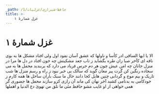 ```yaml
---
_path: /حافظ-شیرازی/غزلیات/1
title: >-
    غزل شمارهٔ ۱
---
```

# غزل شمارهٔ ۱

الا یا ایها الساقی ادر کأسا و ناولها
که عشق آسان نمود اول ولی افتاد مشکل ها
به بوی نافه ای کآخر صبا زان طره بگشاید
ز تاب جعد مشکینش چه خون افتاد در دل ها
مرا در منزل جانان چه امن عیش چون هر دم
جرس فریاد می دارد که بربندید محمل ها
به می سجاده رنگین کن گرت پیر مغان گوید
که سالک بی خبر نبود ز راه و رسم منزل ها
شب تاریک و بیم موج و گردابی چنین هایل
کجا دانند حال ما سبک باران ساحل ها
همه کارم ز خودکامی به بدنامی کشید آخر
نهان کی ماند آن رازی کزو سازند محفل ها
حضوری گر همی خواهی از او غایب مشو حافظ
متٰی ما تلق من تهویٰ دع الدنیا و اهملها
